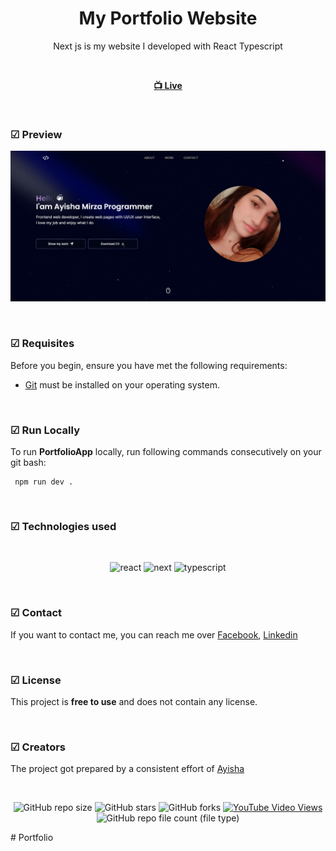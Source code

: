 
<div align="center">

  <h1 align="center">My Portfolio Website</h1>

  Next js is my website I developed with React Typescript <br /> 

<br>	

  <a href="https://my-potfolio-project-ayshenms-projects.vercel.app/"><strong> 📺 Live</strong></a> 

</div>

<br />

### ☑ Preview

![PortfolioApp](./public/photohead.png)

<br>

### ☑ Requisites

Before you begin, ensure you have met the following requirements:

* [Git](https://git-scm.com/downloads "Download Git")  must be installed on your operating system.

<br>

### ☑ Run Locally

To run **PortfolioApp** locally, run following commands consecutively on your git bash:
```
 npm run dev .
```


<br>

### ☑ Technologies used

<br>

<div align="center">

![react](https://repository-images.githubusercontent.com/37153337/9d0a6780-394a-11eb-9fd1-6296a684b124)
![next](https://gorzelinski.com/static/1db41e3ecd311724a15306b270d99dd9/6e87d/next-js-logo.png)
![typescript](https://media.dev.to/cdn-cgi/image/width=1000,height=420,fit=cover,gravity=auto,format=auto/https%3A%2F%2Fdev-to-uploads.s3.amazonaws.com%2Fuploads%2Farticles%2Fjaha71mccl3tg1ifvxsg.png)

</div>

<br>

### ☑ Contact

If you want to contact me, you can reach me over [Facebook](https://www.facebook.com/melan.xolik.39?mibextid=ZbWKwL),  [Linkedin](https://www.linkedin.com/in/ayshen-mirzayeva-462077167/)

<br>

### ☑ License

This project is **free to use** and does not contain any license.


<br>

### ☑ Creators

The project got prepared by a consistent effort of [Ayisha](https://github.com/ayshenm) 

<br>

<div align="center">
  
  ![GitHub repo size](https://img.shields.io/github/repo-size/ayshenm/PortfolioApp)
  ![GitHub stars](https://img.shields.io/github/stars/ayshenm/PortfolioApp?style=social)
  ![GitHub forks](https://img.shields.io/github/forks/ayshenm/PortfolioApp?style=social)
  [![YouTube Video Views](https://img.shields.io/youtube/views/xwXGdpRuSiQ?style=social)](https://youtube.com)
  ![GitHub repo file count (file type)](https://img.shields.io/github/directory-file-count/ayshenm/PortfolioApp)

</div>
# Portfolio
